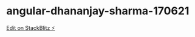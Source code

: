 # angular-dhananjay-sharma-170621

[Edit on StackBlitz ⚡️](https://stackblitz.com/edit/angular-dhananjay-sharma-170621)
